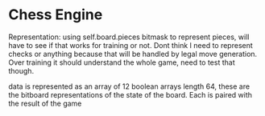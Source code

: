 # Chess Engine

Representation:
using self.board.pieces bitmask to represent pieces, will have to see if that
works for training or not. Dont think I need to represent checks or anything
because that will be handled by legal move generation. Over training it should
understand the whole game, need to test that though.

data is represented as an array of 12 boolean arrays length 64, these are the
bitboard representations of the state of the board. Each is paired with the result of
the game
